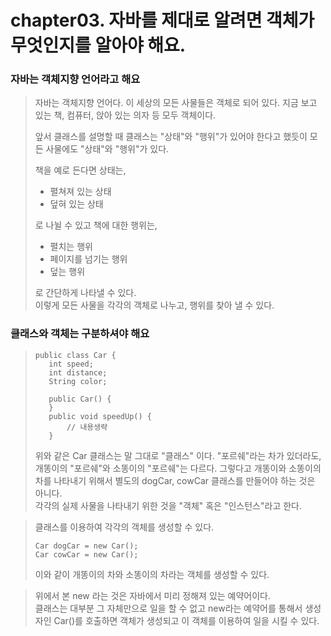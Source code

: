 # chapter03. 자바를 제대로 알려면 객체가 무엇인지를 알아야 해요.

### 자바는 객체지향 언어라고 해요
> 자바는 객체지향 언어다. 이 세상의 모든 사물들은 객체로 되어 있다. 지금 보고 있는 책, 컴퓨터, 앉아 있는 의자 등 모두 객체이다.   
> 
> 앞서 클래스를 설명할 때 클래스는 "상태"와 "행위"가 있어야 한다고 했듯이 모든 사물에도 "상태"와 "행위"가 있다.      
> 
> 책을 예로 든다면 상태는,   
> - 펼쳐져 있는 상태
> - 덮혀 있는 상태
>
> 로 나뉠 수 있고 책에 대한 행위는,
> - 펼치는 행위
> - 페이지를 넘기는 행위
> - 덮는 행위
>
> 로 간단하게 나타낼 수 있다.   
> 이렇게 모든 사물을 각각의 객체로 나누고, 행위를 찾아 낼 수 있다.

### 클래스와 객체는 구분하셔야 해요

> ````
> public class Car {
>    int speed;
>    int distance;
>    String color;
>    
>    public Car() {
>    }
>    public void speedUp() {
>        // 내용생략
>    }
> ````
> 위와 같은 Car 클래스는 말 그대로 "클래스" 이다. "포르쉐"라는 차가 있더라도, 개똥이의 "포르쉐"와 소똥이의 "포르쉐"는 다르다.
> 그렇다고 개똥이와 소똥이의 차를 나타내기 위해서 별도의 dogCar, cowCar 클래스를 만들어야 하는 것은 아니다.   
> 각각의 실제 사물을 나타내기 위한 것을 "객체" 혹은 "인스턴스"라고 한다.   

> 클래스를 이용하여 각각의 객체를 생성할 수 있다.
> ````
> Car dogCar = new Car();
> Car cowCar = new Car();
>````
>  이와 같이 개똥이의 차와 소똥이의 차라는 객체를 생성할 수 있다.

> 위에서 본 new 라는 것은 자바에서 미리 정해져 있는 예약어이다.   
> 클래스는 대부분 그 자체만으로 일을 할 수 없고 new라는 예약어를 통해서 생성자인 Car()를 호출하면 객체가 생성되고 이 객체를 이용하여 일을 시킬 수 있다.
